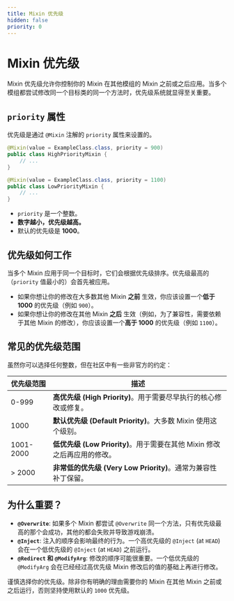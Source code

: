 ```yaml
---
title: Mixin 优先级
hidden: false
priority: 0
---
```


# Mixin 优先级

Mixin 优先级允许你控制你的 Mixin 在其他模组的 Mixin 之前或之后应用。当多个模组都尝试修改同一个目标类的同一个方法时，优先级系统就显得至关重要。

## `priority` 属性

优先级是通过 `@Mixin` 注解的 `priority` 属性来设置的。

```java
@Mixin(value = ExampleClass.class, priority = 900)
public class HighPriorityMixin {
    // ...
}

@Mixin(value = ExampleClass.class, priority = 1100)
public class LowPriorityMixin {
    // ...
}
```

-   `priority` 是一个整数。
-   **数字越小，优先级越高。**
-   默认的优先级是 **1000**。

## 优先级如何工作

当多个 Mixin 应用于同一个目标时，它们会根据优先级排序。优先级最高的（`priority` 值最小的）会首先被应用。

-   如果你想让你的修改在大多数其他 Mixin **之前** 生效，你应该设置一个**低于 1000** 的优先级（例如 `900`）。
-   如果你想让你的修改在其他 Mixin **之后** 生效（例如，为了兼容性，需要依赖于其他 Mixin 的修改），你应该设置一个**高于 1000** 的优先级（例如 `1100`）。

## 常见的优先级范围

虽然你可以选择任何整数，但在社区中有一些非官方的约定：

| 优先级范围 | 描述                                       |
| ---------- | ------------------------------------------ |
| 0-999      | **高优先级 (High Priority)**。用于需要尽早执行的核心修改或修复。 |
| 1000       | **默认优先级 (Default Priority)**。大多数 Mixin 使用这个级别。     |
| 1001-2000  | **低优先级 (Low Priority)**。用于需要在其他 Mixin 修改之后再应用的修改。 |
| > 2000     | **非常低的优先级 (Very Low Priority)**。通常为兼容性补丁保留。     |

## 为什么重要？

- **`@Overwrite`**: 如果多个 Mixin 都尝试 `@Overwrite` 同一个方法，只有优先级最高的那个会成功，其他的都会失败并导致游戏崩溃。
- **`@Inject`**: 注入的顺序会影响最终的行为。一个高优先级的 `@Inject` (at `HEAD`) 会在一个低优先级的 `@Inject` (at `HEAD`) 之前运行。
- **`@Redirect` 和 `@ModifyArg`**: 修改的顺序可能很重要。一个低优先级的 `@ModifyArg` 会在已经经过高优先级 Mixin 修改后的值的基础上再进行修改。

谨慎选择你的优先级。除非你有明确的理由需要你的 Mixin 在其他 Mixin 之前或之后运行，否则坚持使用默认的 `1000` 优先级。 
